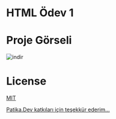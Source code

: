 # HTML Ödev 1

# Proje Görseli 

![indir](https://user-images.githubusercontent.com/64092471/201095315-c785ab34-6a34-42cf-94df-802928fdedda.png)

# License
[MIT](https://choosealicense.com/licenses/mit/)

[Patika.Dev katkıları için teşekkür ederim...](https://app.patika.dev) 